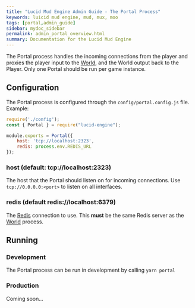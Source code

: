 ```yaml
---
title: "Lucid Mud Engine Admin Guide - The Portal Process"
keywords: luicid mud engine, mud, mux, moo
tags: [portal,admin_guide]
sidebar: mydoc_sidebar
permalink: admin_portal_overview.html
summary: Documentation for the Lucid Mud Engine
---
```


The Portal process handles the incoming connections from the player and proxies the player input to the [World](), and
the World output back to the Player. Only one Portal should be run per game instance. 

## Configuration
The Portal process is configured through the `config/portal.config.js` file. Example:
```javascript
require('./config');
const { Portal } = require("lucid-engine");

module.exports = Portal({
    host: 'tcp://localhost:2323',
    redis: process.env.REDIS_URL
});
```

### host (default: tcp://localhost:2323)
The host that the Portal should listen on for incoming connections. Use `tcp://0.0.0.0:<port>` to listen on all 
interfaces.

### redis (default redis://localhost:6379)
The [Redis]() connection to use. This **must** be the same Redis server as the [World]() process.

## Running
### Development
The Portal process can be run in development by calling `yarn portal`

### Production
Coming soon...
